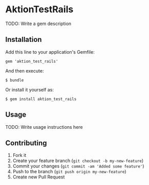 # AktionTestRails

TODO: Write a gem description

## Installation

Add this line to your application's Gemfile:

    gem 'aktion_test_rails'

And then execute:

    $ bundle

Or install it yourself as:

    $ gem install aktion_test_rails

## Usage

TODO: Write usage instructions here

## Contributing

1. Fork it
2. Create your feature branch (`git checkout -b my-new-feature`)
3. Commit your changes (`git commit -am 'Added some feature'`)
4. Push to the branch (`git push origin my-new-feature`)
5. Create new Pull Request
